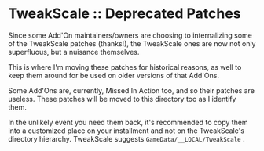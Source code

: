 # TweakScale :: Deprecated Patches

Since some Add'On maintainers/owners are choosing to internalizing some of the TweakScale patches (thanks!), the TweakScale ones are now not only superfluous, but a nuisance themselves.

This is where I'm moving these patches for historical reasons, as well to keep them around for be used on older versions of that Add'Ons.

Some Add'Ons are, currently, Missed In Action too, and so their patches are useless. These patches will be moved to this directory too as I identify them.

In the unlikely event you need them back, it's recommended to copy them into a customized place on your installment and not on the TweakScale's directory hierarchy. TweakScale suggests `GameData/__LOCAL/TweakScale` .